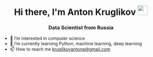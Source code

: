 <h1 align="center">Hi there, I'm Anton Kruglikov</a> 
<img src="https://github.com/blackcater/blackcater/raw/main/images/Hi.gif" height="32"/></h1>
<h3 align="center">Data Scientist from Russia</h3>

- 👀 I’m interested in computer science
- 🌱 I’m currently learning Python, machine learning, deep learning
- 📫 How to reach me kruglikovantone@gmail.com

<!---
KruglikovAnton/KruglikovAnton is a ✨ special ✨ repository because its `README.md` (this file) appears on your GitHub profile.
You can click the Preview link to take a look at your changes.
--->

